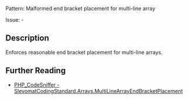 Pattern: Malformed end bracket placement for multi-line array

Issue: -

## Description

Enforces reasonable end bracket placement for multi-line arrays.

## Further Reading

* [PHP_CodeSniffer - SlevomatCodingStandard.Arrays.MultiLineArrayEndBracketPlacement](https://github.com/slevomat/coding-standard/blob/master/doc/arrays.md#slevomatcodingstandardarraysmultilinearrayendbracketplacement-)